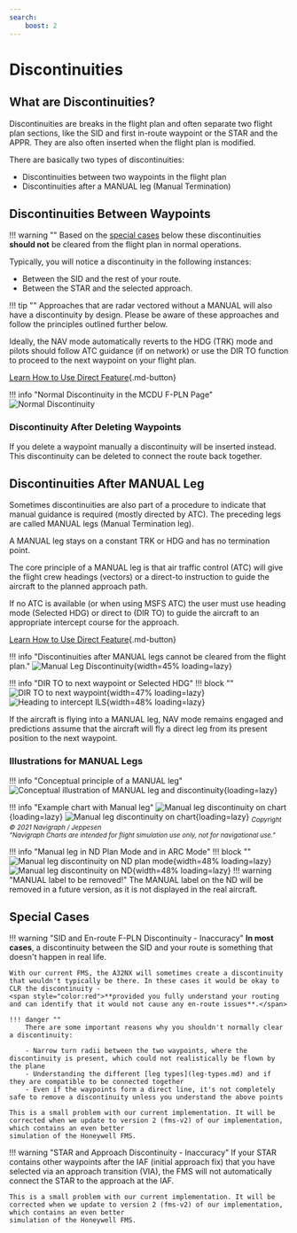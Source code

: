```yaml
---
search:
    boost: 2
---
```


# Discontinuities

## What are Discontinuities?

Discontinuities are breaks in the flight plan and often separate two flight plan sections, like the SID and first in-route waypoint or the STAR and the APPR. They are also often inserted when the flight plan is modified.

There are basically two types of discontinuities:

- Discontinuities between two waypoints in the flight plan
- Discontinuities after a MANUAL leg (Manual Termination)

## Discontinuities Between Waypoints

!!! warning ""
    Based on the [special cases](#special-cases) below these discontinuities **should not** be cleared from the flight plan in normal operations.

Typically, you will notice a discontinuity in the following instances:

- Between the SID and the rest of your route.
- Between the STAR and the selected approach.

!!! tip ""
    Approaches that are radar vectored without a MANUAL will also have a discontinuity by design. Please be aware of these approaches and follow the principles outlined 
    further below.

Ideally, the NAV mode automatically reverts to the HDG (TRK) mode and pilots should follow ATC guidance (if on network) or use the DIR TO function to proceed to the next 
waypoint on your flight plan.

[Learn How to Use Direct Feature](direct.md){.md-button}

!!! info "Normal Discontinuity in the MCDU F-PLN Page"
     ![Normal Discontinuity](../../assets/advanced-guides/disco/mcdu-discontinuity-1.png "Normal Discontinuity")

### Discontinuity After Deleting Waypoints

If you delete a waypoint manually a discontinuity will be inserted instead. This discontinuity can be deleted to connect the route back together.

## Discontinuities After MANUAL Leg

Sometimes discontinuities are also part of a procedure to indicate that manual guidance is required (mostly directed by ATC). The preceding legs are called MANUAL legs (Manual Termination leg).

A MANUAL leg stays on a constant TRK or HDG and has no termination point.

The core principle of a MANUAL leg is that air traffic control (ATC) will give the flight crew headings (vectors) or a direct-to instruction to guide the aircraft to the planned approach path.

If no ATC is available (or when using MSFS ATC) the user must use heading mode (Selected HDG) or direct to (DIR TO) to guide the aircraft to an appropriate intercept course for the approach.

[Learn How to Use Direct Feature](direct.md){.md-button}

<style>
    .md-typeset .admonition.block, .md-typeset details.block {
        text-align: center;
    }
</style>

!!! info "Discontinuities after MANUAL legs cannot be cleared from the flight plan."
    ![Manual Leg Discontinuity](../../assets/advanced-guides/disco/mcdu-discontinuity-2.png "Manual Leg Discontinuity"){width=45% loading=lazy}

!!! info "DIR TO to next waypoint or Selected HDG"
    !!! block ""
        ![DIR TO to next waypoint](../../assets/advanced-guides/disco/mcdu-discontinuity-dirto.png "DIR TO to next waypoint"){width=47% loading=lazy}
        ![Heading to intercept ILS](../../assets/advanced-guides/disco/mcdu-discontinuity-heading.png "Heading to intercept ILS"){width=48% loading=lazy}

If the aircraft is flying into a MANUAL leg, NAV mode remains engaged and predictions assume that the aircraft will fly a direct leg from its present position to the next waypoint.

### Illustrations for MANUAL Legs

!!! info "Conceptual principle of a MANUAL leg"
    ![Conceptual illustration of MANUAL leg and discontinuity](../../assets/advanced-guides/disco/mcdu-discontinuity-manual-conceptual.png "Conceptual illustration of MANUAL leg and discontinuity"){loading=lazy}

!!! info "Example chart with Manual leg"
    ![Manual leg discontinuity on chart](../../assets/advanced-guides/disco/mcdu-discontinuity-manual-chart.png "Manual leg discontinuity on chart"){loading=lazy}
    ![Manual leg discontinuity on chart](../../assets/advanced-guides/disco/mcdu-discontinuity-manual-chart_1.png "Manual leg discontinuity on chart"){loading=lazy}
    <sub>*Copyright © 2021 Navigraph / Jeppesen<br/>
    "Navigraph Charts are intended for flight simulation use only, not for navigational use."*


!!! info "Manual leg in ND Plan Mode and in ARC Mode"
    !!! block ""
        ![Manual leg discontinuity on ND plan mode](../../assets/advanced-guides/disco/mcdu-discontinuity-manual-nd-plan.png "Manual leg discontinuity on ND plan mode"){width=48% loading=lazy}
        ![Manual leg discontinuity on ND](../../assets/advanced-guides/disco/mcdu-discontinuity-manual-nd.png "Manual leg discontinuity on ND"){width=48% loading=lazy}
    !!! warning "MANUAL label to be removed!"
        The MANUAL label on the ND will be removed in a future version, as it is not displayed in the real aircraft.

## Special Cases

!!! warning "SID and En-route F-PLN Discontinuity - Inaccuracy"
    **In most cases**, a discontinuity between the SID and your route is something that doesn't happen in real life.

    With our current FMS, the A32NX will sometimes create a discontinuity that wouldn't typically be there. In these cases it would be okay to CLR the discontinuity - 
    <span style="color:red">**provided you fully understand your routing and can identify that it would not cause any en-route issues**.</span>

    !!! danger ""
        There are some important reasons why you shouldn't normally clear a discontinuity:

        - Narrow turn radii between the two waypoints, where the discontinuity is present, which could not realistically be flown by the plane
        - Understanding the different [leg types](leg-types.md) and if they are compatible to be connected together
        - Even if the waypoints form a direct line, it's not completely safe to remove a discontinuity unless you understand the above points

    This is a small problem with our current implementation. It will be corrected when we update to version 2 (fms-v2) of our implementation, which contains an even better 
    simulation of the Honeywell FMS.

!!! warning "STAR and Approach Discontinuity - Inaccuracy"
    If your STAR contains other waypoints after the IAF (initial approach fix) that you have selected via an approach transition (VIA), the FMS will not automatically connect the STAR to the approach at the IAF.

    This is a small problem with our current implementation. It will be corrected when we update to version 2 (fms-v2) of our implementation, which contains an even better 
    simulation of the Honeywell FMS.


